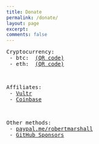 ```yaml
---
title: Donate
permalink: /donate/
layout: page
excerpt: 
comments: false
---
```


<pre>
Cryptocurrency:
 - btc:  <a href="/assets/img/btc-qrcode.png">(QR code)</a>
 - eth:  <a href="/assets/img/eth-qrcode.png">(QR code)</a>
</pre>

<br />

<pre>
Affiliates:
 - <a href="https://www.vultr.com/?ref=8731226-6G" target="_blank">Vultr</a>
 - <a href="https://www.coinbase.com/join/marsha_ogl" target="_blank">Coinbase</a>
</pre>

<br />

<pre>
Other methods:
 - <a href="https://www.paypal.com/paypalme/robertmarshall" target="_blank">paypal.me/robertmarshall</a>
 - <a href="https://github.com/sponsors/robert-marshall" target="_blank">GitHub Sponsors</a>
</pre>
